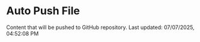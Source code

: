 # Auto Push File

Content that will be pushed to GitHub repository.
Last updated: 07/07/2025, 04:52:08 PM